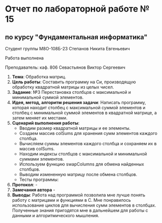 # Отчет по лабораторной работе № 15
## по курсу "Фундаментальная информатика"

Студент группы М8О-108Б-23 Степанов Никита Евгеньевич

Работа выполнена 

Преподаватель: каф. 806 Севастьянов Виктор Сергеевич

1. **Тема**: Обработка матриц.
2. **Цель работы**: Составить программу на Си, производящую обработку квадратной матрицы из целых чисел.
3. **Задание**: №3 Перестановка столбцов с максимальной и минимальной суммой элементов.
4. **Идея, метод, алгоритм решения задачи**: Написать программу, которая находит столбец с максимальной суммой элементов и столбец с минимальной суммой элементов в квадратной матрице, а затем меняет их местами.
5. **Сценарий выполнения работы**: 
    - Вводим размер квадратной матрицы и ее элементы.
    - Создаем массив colSums для хранения сумм элементов каждого столбца.
    - Вычисляем суммы элементов каждого столбца и сохраняем их в массив colSums.
    - Находим индексы столбцов с максимальной и минимальной суммами элементов.
    - Используем функцию swapColumns для обмена найденных столбцов.
    - Выводим измененную матрицу после обмена столбцов.
    - Тесты программы: 
6. **Протокол**: -
7. **Замечания автора** -
8. **Выводы**: Работа над программой позволила мне лучше понять работу с матрицами и функциями в C. Мне понравилось использование циклов для вычисления сумм элементов в столбцах. Полученные знания пригодятся мне в дальнейшем для работы с данными и алгоритмического мышления.